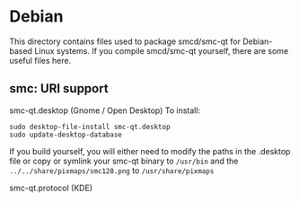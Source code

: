 
Debian
====================
This directory contains files used to package smcd/smc-qt
for Debian-based Linux systems. If you compile smcd/smc-qt yourself, there are some useful files here.

## smc: URI support ##


smc-qt.desktop  (Gnome / Open Desktop)
To install:

	sudo desktop-file-install smc-qt.desktop
	sudo update-desktop-database

If you build yourself, you will either need to modify the paths in
the .desktop file or copy or symlink your smc-qt binary to `/usr/bin`
and the `../../share/pixmaps/smc128.png` to `/usr/share/pixmaps`

smc-qt.protocol (KDE)

